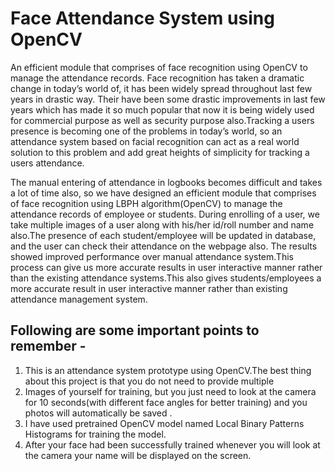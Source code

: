 # Face Attendance System using OpenCV

An efficient module that comprises of face recognition using OpenCV to manage the attendance records.
Face recognition has taken a dramatic change in today’s world of, it has been widely spread throughout last few years in drastic way. Their have been some drastic improvements in last few years which has made it so much popular that now it is being widely used for commercial purpose as well as security purpose also.Tracking a users presence is becoming one of the problems in today’s world, so an attendance system based on facial recognition can act as a real world solution to this problem and add great heights of simplicity for tracking a users attendance.

The manual entering of attendance in logbooks becomes difficult and takes a lot of time also, so we have designed an efficient module that comprises of face recognition using LBPH algorithm(OpenCV) to manage the attendance records of employee or students. During enrolling of a user, we take multiple images of a user along with his/her id/roll number and name also.The presence of each student/employee will be updated in database, and the user can check their attendance on the webpage also. The results showed improved performance over manual attendance system.This process can give us more accurate results in user interactive manner rather than the existing attendance systems.This also gives students/employees a more accurate result in user interactive manner rather than existing attendance management system.

## Following are some important points to remember - 

1. This is an attendance system prototype using OpenCV.The best thing about this project is that you do not need to provide multiple
2. Images of yourself for training, but you just need to look at the camera for 10 seconds(with different face angles for better training) and you photos will automatically be saved .
3. I have used pretrained OpenCV model named Local Binary Patterns Histograms for training the model.
4. After your face had been successfully trained whenever you will look at the camera your name will be displayed on the screen.

